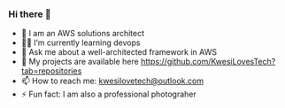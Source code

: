 ### Hi there 👋

<!--
**KwesiLovesTech/KwesiLovesTech** is a ✨ _special_ ✨ repository because its `README.md` (this file) appears on your GitHub profile.



- 🔭 I’m currently working on AWS
- 🌱 I’m currently learning for associate certifications in aws
- 👯 I’m looking to collaborate on ...
- 🤔 I’m looking for help with ...
- 💬 Ask me about ...
- 📫 How to reach me: kwesilovetech@outlook.com
- ⚡ Fun fact: I am a professional photograher 
-->

- 🧳 I am an AWS solutions architect
- 🧑‍🎓 I’m currently learning devops
- 💬 Ask me about a well-architected framework in AWS
- 🧠 My projects are available here https://github.com/KwesiLovesTech?tab=repositories
- 📫 How to reach me: kwesilovetech@outlook.com
- ⚡ Fun fact: I am also a professional photograher 
